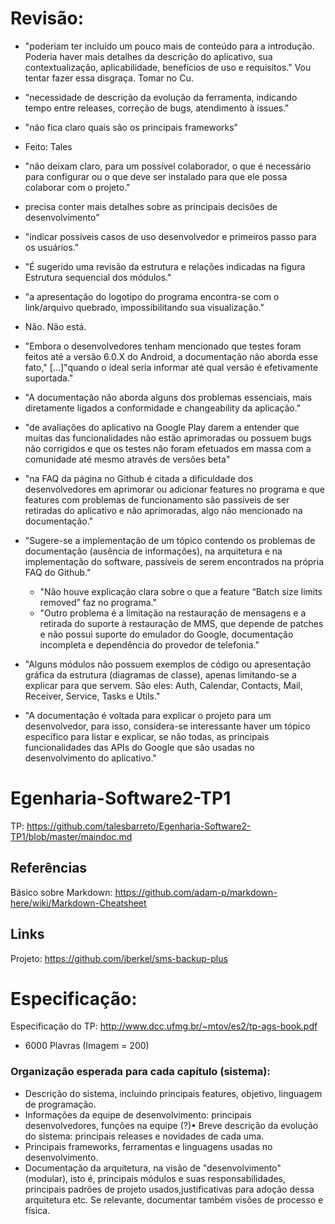 # Revisão:
* "poderiam ter incluído um pouco mais de conteúdo para a introdução. Poderia haver mais detalhes da descrição do aplicativo, sua contextualização, aplicabilidade, benefícios de uso e requisitos."
  Vou tentar fazer essa disgraça. Tomar no Cu.
* "necessidade de descrição da evolução da ferramenta, indicando tempo entre releases, correção de bugs, atendimento à issues."
* "não fica claro quais são os principais frameworks"
 * Feito: Tales
* "não deixam claro, para um possível colaborador, o que é necessário para configurar ou o que deve ser instalado para que ele possa colaborar com o projeto."
* precisa conter mais detalhes sobre as principais decisões de desenvolvimento"
* "indicar possíveis casos de uso desenvolvedor e primeiros passo para os usuários."
* "É sugerido uma revisão da estrutura e relações indicadas na figura Estrutura sequencial dos módulos."

* "a apresentação do logotipo do programa encontra-se com o link/arquivo quebrado, impossibilitando sua visualização."
 * Não. Não está.
* "Embora o desenvolvedores tenham mencionado que testes foram feitos até a versão 6.0.X do Android, a documentação não aborda esse fato," [...]"quando o ideal seria informar até qual versão é efetivamente suportada."
* "A documentação não aborda alguns dos problemas essenciais, mais diretamente ligados a conformidade e changeability da aplicação."
* "de avaliações do aplicativo na Google Play darem a entender que muitas das funcionalidades não estão aprimoradas ou possuem bugs não corrigidos e que os testes não foram efetuados em massa com a comunidade até mesmo através de versões beta"
* "na FAQ da página no Github é citada a dificuldade dos desenvolvedores em aprimorar ou adicionar features no programa e que features com problemas de funcionamento são passíveis de ser retiradas do aplicativo e não aprimoradas, algo não mencionado na documentação."
* "Sugere-se a implementação de um tópico contendo os problemas de documentação (ausência de informações), na arquitetura e na implementação do software, passíveis de serem encontrados na própria FAQ do Github."
  * "Não houve explicação clara sobre o que a feature “Batch size limits removed” faz no programa."
  * "Outro problema é a limitação na restauração de mensagens e a retirada do suporte à restauração de MMS, que depende de patches e não possui suporte do emulador do Google, documentação incompleta e dependência do provedor de telefonia."
* "Alguns módulos não possuem exemplos de código ou apresentação gráfica da estrutura (diagramas de classe), apenas limitando-se a explicar para que servem. São eles: Auth, Calendar, Contacts, Mail, Receiver, Service, Tasks e Utils."
* "A documentação é voltada para explicar o projeto para um desenvolvedor, para isso, considera-se interessante haver um tópico específico para listar e explicar, se não todas, as principais funcionalidades das APIs do Google que são usadas no desenvolvimento do aplicativo."


# Egenharia-Software2-TP1

TP: https://github.com/talesbarreto/Egenharia-Software2-TP1/blob/master/maindoc.md

## Referências
Básico sobre Markdown: https://github.com/adam-p/markdown-here/wiki/Markdown-Cheatsheet

## Links

Projeto: https://github.com/jberkel/sms-backup-plus

# Especificação:
Especificação do TP: http://www.dcc.ufmg.br/~mtov/es2/tp-ags-book.pdf

* 6000 Plavras (Imagem = 200)

### Organização esperada para cada capítulo (sistema):
* Descrição do sistema, incluindo principais features, objetivo, linguagem de
programação.
* Informações da equipe de desenvolvimento: principais desenvolvedores, funções na equipe (?)• Breve descrição da evolução do sistema: principais releases e novidades de cada uma.
* Principais frameworks, ferramentas e linguagens usadas no desenvolvimento.
* Documentação da arquitetura, na visão de "desenvolvimento" (modular), isto é, principais módulos e suas responsabilidades, principais padrões de projeto usados,justificativas para adoção dessa arquitetura etc. Se relevante, documentar também visões de processo e física.
